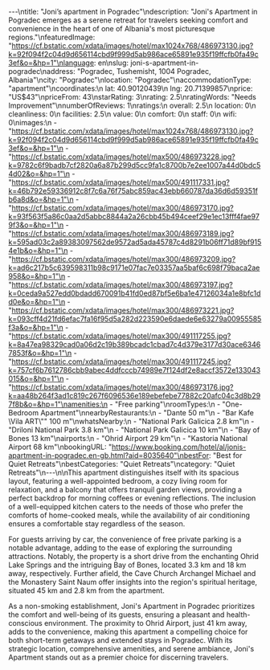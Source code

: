 ---\ntitle: "Joni’s apartment in Pogradec"\ndescription: "Joni's Apartment in Pogradec emerges as a serene retreat for travelers seeking comfort and convenience in the heart of one of Albania's most picturesque regions."\nfeaturedImage: "https://cf.bstatic.com/xdata/images/hotel/max1024x768/486973130.jpg?k=92f094f2c04d9d656114cbd9f999d5ab986ace65891e935f19ffcfb0fa49c3ef&o=&hp=1"\nlanguage: en\nslug: joni-s-apartment-in-pogradec\naddress: "Pogradec, Tushemisht, 1004 Pogradec, Albania"\ncity: "Pogradec"\nlocation: "Pogradec"\naccommodationType: "apartment"\ncoordinates:\n  lat: 40.90120439\n  lng: 20.71399857\nprice: "US$43"\npriceFrom: 43\nstarRating: 3\nrating: 2.5\nratingWords: "Needs Improvement"\nnumberOfReviews: 1\nratings:\n  overall: 2.5\n  location: 0\n  cleanliness: 0\n  facilities: 2.5\n  value: 0\n  comfort: 0\n  staff: 0\n  wifi: 0\nimages:\n  - "https://cf.bstatic.com/xdata/images/hotel/max1024x768/486973130.jpg?k=92f094f2c04d9d656114cbd9f999d5ab986ace65891e935f19ffcfb0fa49c3ef&o=&hp=1"\n  - "https://cf.bstatic.com/xdata/images/hotel/max500/486973228.jpg?k=9782c6f9badb7cf2820a6a87b299d5cc9fa1c8700b7e2ee1007a44d0bdc54d02&o=&hp=1"\n  - "https://cf.bstatic.com/xdata/images/hotel/max500/491117331.jpg?k=46b792e59336912c8f7c6a76f75abc859ac43ebb660787da36d6d59351fb6a8d&o=&hp=1"\n  - "https://cf.bstatic.com/xdata/images/hotel/max300/486973170.jpg?k=93f563f5a86c0aa2d5abbc8844a2a26cbb45b494ceef29e1ec13fff4fae979f3&o=&hp=1"\n  - "https://cf.bstatic.com/xdata/images/hotel/max300/486973189.jpg?k=595ad03c2a89383097562de9572ad5ada45787c4d8291b06ff71d89bf9154e1b&o=&hp=1"\n  - "https://cf.bstatic.com/xdata/images/hotel/max300/486973209.jpg?k=ad6c217b5c639598311b98c9171e07fac7e03357aa5baf6c698f79baca2ae958&o=&hp=1"\n  - "https://cf.bstatic.com/xdata/images/hotel/max300/486973197.jpg?k=0ceda9a527edd0bdadd670091b41fd0ed87bf5e6ba1e47126034a1e8bfc1dd0e&o=&hp=1"\n  - "https://cf.bstatic.com/xdata/images/hotel/max300/486973221.jpg?k=093cff4d21fd6efac7fa16f95d5a282d223590e6daede6e63279a00955585f3a&o=&hp=1"\n  - "https://cf.bstatic.com/xdata/images/hotel/max300/491117255.jpg?k=8a47ea98329cad0a06d2c19b389bcadc1cbad7c4d379e3177d30ace63467853f&o=&hp=1"\n  - "https://cf.bstatic.com/xdata/images/hotel/max300/491117245.jpg?k=757cf6b7612786cbb9abec4ddfcccb74989e7f124df2e8accf3572e133043015&o=&hp=1"\n  - "https://cf.bstatic.com/xdata/images/hotel/max300/486973176.jpg?k=aa48b264f3ad1c819c267f6096536e189ebefebe77882c20afc04c3d8b297f8b&o=&hp=1"\namenities:\n  - "Free parking"\nroomTypes:\n  - "One-Bedroom Apartment"\nnearbyRestaurants:\n  - "Dante 50 m"\n  - "Bar Kafe \Vila ART\\"\" 100 m"\nwhatsNearby:\n  - "National Park Galicica 2.8 km"\n  - "Driloni National Park 3.8 km"\n  - "National Park Galicica 10 km"\n  - "Bay of Bones 13 km"\nairports:\n  - "Ohrid Airport 29 km"\n  - "Kastoria National Airport 68 km"\nbookingURL: "https://www.booking.com/hotel/al/jonis-apartment-in-pogradec.en-gb.html?aid=8035640"\nbestFor: "Best for Quiet Retreats"\nbestCategories: "Quiet Retreats"\ncategory: "Quiet Retreats"\n---\n\nThis apartment distinguishes itself with its spacious layout, featuring a well-appointed bedroom, a cozy living room for relaxation, and a balcony that offers tranquil garden views, providing a perfect backdrop for morning coffees or evening reflections. The inclusion of a well-equipped kitchen caters to the needs of those who prefer the comforts of home-cooked meals, while the availability of air conditioning ensures a comfortable stay regardless of the season.

For guests arriving by car, the convenience of free private parking is a notable advantage, adding to the ease of exploring the surrounding attractions. Notably, the property is a short drive from the enchanting Ohrid Lake Springs and the intriguing Bay of Bones, located 3.3 km and 18 km away, respectively. Further afield, the Cave Church Archangel Michael and the Monastery Saint Naum offer insights into the region's spiritual heritage, situated 45 km and 2.8 km from the apartment.

As a non-smoking establishment, Joni's Apartment in Pogradec prioritizes the comfort and well-being of its guests, ensuring a pleasant and health-conscious environment. The proximity to Ohrid Airport, just 41 km away, adds to the convenience, making this apartment a compelling choice for both short-term getaways and extended stays in Pogradec. With its strategic location, comprehensive amenities, and serene ambiance, Joni's Apartment stands out as a premier choice for discerning travelers.